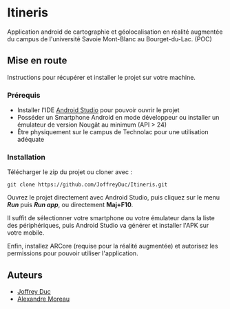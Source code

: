# Itineris

Application android de cartographie et géolocalisation en réalité augmentée du campus de l'université Savoie Mont-Blanc au Bourget-du-Lac. (POC)

## Mise en route

Instructions pour récupérer et installer le projet sur votre machine.

### Prérequis

* Installer l'IDE [Android Studio](https://developer.android.com/studio/) pour pouvoir ouvrir le projet
* Posséder un Smartphone Android en mode développeur ou installer un émulateur de version Nougât au minimum (API > 24)
* Être physiquement sur le campus de Technolac pour une utilisation adéquate

### Installation

Télécharger le zip du projet ou cloner avec :
```
git clone https://github.com/JoffreyDuc/Itineris.git
```
Ouvrez le projet directement avec Android Studio, puis cliquez sur le menu ***Run*** puis ***Run app***, ou directement **Maj+F10**.

Il suffit de sélectionner votre smartphone ou votre émulateur dans la liste des périphériques, puis Android Studio va générer et installer l'APK sur votre mobile.

Enfin, installez ARCore (requise pour la réalité augmentée) et autorisez les permissions pour pouvoir utiliser l'application.

## Auteurs

* [Joffrey Duc](https://github.com/JoffreyDuc/)
* [Alexandre Moreau](https://github.com/Alexandre-Moreau/)
